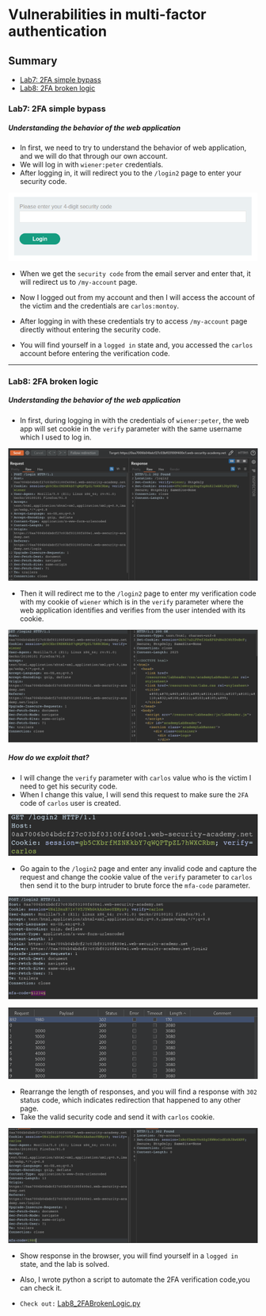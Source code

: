 # Vulnerabilities in multi-factor authentication
## Summary
- [Lab7: 2FA simple bypass](#lab7-2fa-simple-bypass)
- [Lab8: 2FA broken logic](#lab8-2fa-broken-logic)

### Lab7: 2FA simple bypass
##### **Understanding the behavior of the web application**
- In first, we need to try to understand the behavior of web application, and we will do that through our own account.
- We will log in with `wiener:peter` credentials.
- After logging in, it will redirect you to the `/login2` page to enter your security code.

![securityCode.png](https://github.com/Sec0gh/Portswigger-Labs/blob/main/Authentication%20Labs/images/securityCode.png)
- When we get the `security code` from the email server and enter that, it will redirect us to `/my-account` page.

- Now I logged out from my account and then I will access the account of the victim and the credentials are `carlos:montoy`.
- After logging in with these credentials try to access `/my-account` page directly without entering the security code.
- You will find yourself in a `logged in` state and, you accessed the `carlos` account before entering the verification code.
---
### Lab8: 2FA broken logic
##### **Understanding the behavior of the web application**
- In first, during logging in with the credentials of `wiener:peter`,  the web app will set cookie in the `verify` parameter with the same username which I used to log in.

![Lab8_login.png](https://github.com/Sec0gh/Portswigger-Labs/blob/main/Authentication%20Labs/images/Lab8_login.png)
- Then it will redirect me to the `/login2` page to enter my verification code with my cookie of `wiener` which is in the `verify` parameter where the web application identifies and verifies from the user intended with its cookie.

![Lab8_login2.png](https://github.com/Sec0gh/Portswigger-Labs/blob/main/Authentication%20Labs/images/Lab8_login2.png)
##### **How do we exploit that?**
- I will change the `verify` parameter with `carlos` value who is the victim I need to get his security code. 
- When I change this value, I will send this request to make sure the `2FA` code of `carlos` user is created.

![Lab8_carlosCookie.png](https://github.com/Sec0gh/Portswigger-Labs/blob/main/Authentication%20Labs/images/Lab8_carlosCookie.png)
- Go again to the `/login2` page and enter any invalid code and capture the request and change the cookie value of the `verify` parameter to `carlos` then send it to the burp intruder to brute force the `mfa-code` parameter.

![Lab8_intruder.png](https://github.com/Sec0gh/Portswigger-Labs/blob/main/Authentication%20Labs/images/Lab8_intruder.png)

![Lab8_verificationCode.png](https://github.com/Sec0gh/Portswigger-Labs/blob/main/Authentication%20Labs/images/Lab8_verificationCode.png)
- Rearrange the length of responses, and you will find a response with `302` status code, which indicates redirection that happened to any other page.
- Take the valid security code and send it with `carlos` cookie.

![Lab8_bypass.png](https://github.com/Sec0gh/Portswigger-Labs/blob/main/Authentication%20Labs/images/Lab8_bypass.png)
- Show response in the browser, you will find yourself in a `logged in` state, and the lab is solved.

- Also, I wrote python a script to automate the 2FA verification code,you can check it.
- `Check out:` [Lab8_2FABrokenLogic.py](https://github.com/Sec0gh/python-scripts/blob/main/Authentication%20scripts/Lab8_2FABrokenLogic.py)


